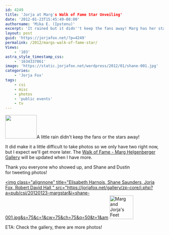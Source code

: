 ```yaml
---
id: 4249
title: 'Jorja at Marg's Walk of Fame Star Unveiling'
date: '2012-01-23T15:45:49-08:00'
authorname: 'Mika E. (Ipstenu)'
excerpt: 'It rained but it didn''t keep the fans away! Marg has her star on the Walk of Fame.'
layout: post
guid: 'https://jorjafox.net/?p=4249'
permalink: /2012/margs-walk-of-fame-star/
Views:
    - '103'
astra_style_timestamp_css:
    - '1634337861'
image: 'https://static.jorjafox.net/wordpress/2012/01/shane-001.jpg'
categories:
    - 'Jorja Fox'
tags:
    - csi
    - misc
    - photos
    - 'public events'
    - tv
---
```


<a href="//static.jorjafox.net/wordpress/2012/01/shane-001.jpg"><img class="alignleft size-thumbnail wp-image-4251" title="Shane and the Gang" src="//static.jorjafox.net/wordpress/2012/01/shane-001-208x140.jpg" alt="" width="100" height="75" /></a>A little rain didn't keep the fans or the stars away!

It did make it a little difficult to take photos so we only have two right now, but I expect we'll get more later. The <a href="https://jorjafox.net/gallery/pub/csi/20120123-margstar/">Walk of Fame - Marg Helgenberger Gallery</a> will be updated when I have more.

Thank you everyone who showed up, and Shane and Dustin for tweeting photos!

<a href="https://jorjafox.net/gallery/pub/csi/20120123-margstar/shane-001.jpg"><img class="alignnone" title="Elisabeth Harnois, Shane Saunders, Jorja Fox, Robert David Hall " src="https://jorjafox.net/gallery/zp-core/i.php?a=pub/csi/20120123-margstar&i=shane-001.jpg&s=75&c=1&cw=75&ch=75&q=50&t=1&am</a> <a href="https://jorjafox.net/gallery/pub/csi/20120123-margstar/vegasoul-001.jpg"><img class="alignnone" title="Marg and Jorja's Feet" src="https://jorjafox.net/gallery/cache/pub/csi/20120123-margstar/vegasoul-001_200_cw200_ch200_thumb.jpg" alt="Marg and Jorja's Feet" width="75" height="75" /></a>

ETA: Check the gallery, there are more photos!
